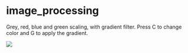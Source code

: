 # image_processing

Grey, red, blue and green scaling, with gradient filter. Press C to change color and G to apply the gradient.

![](camera_image.gif)
